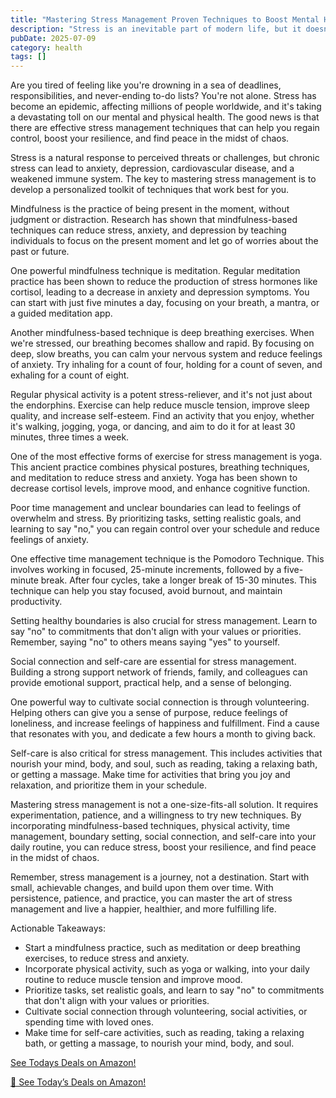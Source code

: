 ```yaml
---
title: "Mastering Stress Management Proven Techniques to Boost Mental Health"
description: "Stress is an inevitable part of modern life, but it doesn't have to control us. This article explores proven techniques for managing stress, boosting mental health, and improving overall well-being."
pubDate: 2025-07-09
category: health
tags: []
---
```


Are you tired of feeling like you're drowning in a sea of deadlines, responsibilities, and never-ending to-do lists? You're not alone. Stress has become an epidemic, affecting millions of people worldwide, and it's taking a devastating toll on our mental and physical health. The good news is that there are effective stress management techniques that can help you regain control, boost your resilience, and find peace in the midst of chaos.

Stress is a natural response to perceived threats or challenges, but chronic stress can lead to anxiety, depression, cardiovascular disease, and a weakened immune system. The key to mastering stress management is to develop a personalized toolkit of techniques that work best for you.

Mindfulness is the practice of being present in the moment, without judgment or distraction. Research has shown that mindfulness-based techniques can reduce stress, anxiety, and depression by teaching individuals to focus on the present moment and let go of worries about the past or future.

One powerful mindfulness technique is meditation. Regular meditation practice has been shown to reduce the production of stress hormones like cortisol, leading to a decrease in anxiety and depression symptoms. You can start with just five minutes a day, focusing on your breath, a mantra, or a guided meditation app.

Another mindfulness-based technique is deep breathing exercises. When we're stressed, our breathing becomes shallow and rapid. By focusing on deep, slow breaths, you can calm your nervous system and reduce feelings of anxiety. Try inhaling for a count of four, holding for a count of seven, and exhaling for a count of eight.

Regular physical activity is a potent stress-reliever, and it's not just about the endorphins. Exercise can help reduce muscle tension, improve sleep quality, and increase self-esteem. Find an activity that you enjoy, whether it's walking, jogging, yoga, or dancing, and aim to do it for at least 30 minutes, three times a week.

One of the most effective forms of exercise for stress management is yoga. This ancient practice combines physical postures, breathing techniques, and meditation to reduce stress and anxiety. Yoga has been shown to decrease cortisol levels, improve mood, and enhance cognitive function.

Poor time management and unclear boundaries can lead to feelings of overwhelm and stress. By prioritizing tasks, setting realistic goals, and learning to say "no," you can regain control over your schedule and reduce feelings of anxiety.

One effective time management technique is the Pomodoro Technique. This involves working in focused, 25-minute increments, followed by a five-minute break. After four cycles, take a longer break of 15-30 minutes. This technique can help you stay focused, avoid burnout, and maintain productivity.

Setting healthy boundaries is also crucial for stress management. Learn to say "no" to commitments that don't align with your values or priorities. Remember, saying "no" to others means saying "yes" to yourself.

Social connection and self-care are essential for stress management. Building a strong support network of friends, family, and colleagues can provide emotional support, practical help, and a sense of belonging.

One powerful way to cultivate social connection is through volunteering. Helping others can give you a sense of purpose, reduce feelings of loneliness, and increase feelings of happiness and fulfillment. Find a cause that resonates with you, and dedicate a few hours a month to giving back.

Self-care is also critical for stress management. This includes activities that nourish your mind, body, and soul, such as reading, taking a relaxing bath, or getting a massage. Make time for activities that bring you joy and relaxation, and prioritize them in your schedule.

Mastering stress management is not a one-size-fits-all solution. It requires experimentation, patience, and a willingness to try new techniques. By incorporating mindfulness-based techniques, physical activity, time management, boundary setting, social connection, and self-care into your daily routine, you can reduce stress, boost your resilience, and find peace in the midst of chaos.

Remember, stress management is a journey, not a destination. Start with small, achievable changes, and build upon them over time. With persistence, patience, and practice, you can master the art of stress management and live a happier, healthier, and more fulfilling life.

Actionable Takeaways:

* Start a mindfulness practice, such as meditation or deep breathing exercises, to reduce stress and anxiety.
* Incorporate physical activity, such as yoga or walking, into your daily routine to reduce muscle tension and improve mood.
* Prioritize tasks, set realistic goals, and learn to say "no" to commitments that don't align with your values or priorities.
* Cultivate social connection through volunteering, social activities, or spending time with loved ones.
* Make time for self-care activities, such as reading, taking a relaxing bath, or getting a massage, to nourish your mind, body, and soul.

[ See Todays Deals on Amazon!](https://amzn.to/3UjsCWp)

[🛒 See Today’s Deals on Amazon!](https://amzn.to/3UjsCWp)
